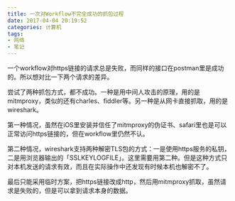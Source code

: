 ```yaml
---
title: 一次对Workflow不完全成功的抓包过程
date: 2017-04-04 20:19:52
categories: 计算机
tags:
- 网络
- 笔记
---
```


一个workflow对https链接的请求总是失败，而同样的接口在postman里是成功的。所以想对比一下两个请求的差异。

尝试了两种抓包方式，都不成功。一种是用中间人攻击的原理，用的是mitmproxy，类似的还有charles、fiddler等。另一种是从网卡直接抓取，用的是wireshark。

第一种情况，虽然在iOS里安装并信任了mitmproxy的伪证书、safari里也是可以正常访问https链接的，但在workflow里仍然不认。

第二种情况，wireshark支持两种解密TLS包的方式：一是使用https服务的私钥，二是用浏览器输出的「SSLKEYLOGFILE」。这里需要用第二种。但是这种方式只对本机发送的请求有效，而且在实际操作中还发现有时候本机也解密不了。

最后只能采用临时方案，把https链接改成http，然后用mitmproxy抓取，虽然请求是失败的，但是可以拿到请求本身的数据。
